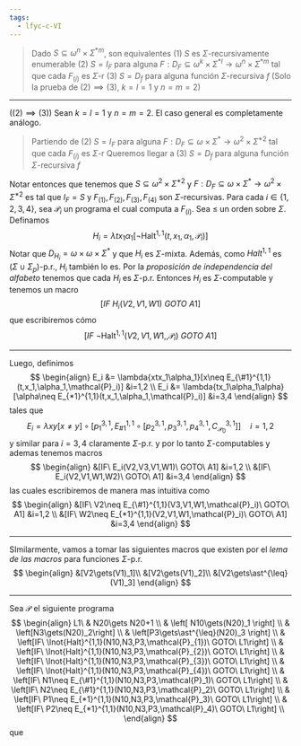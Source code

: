 ```yaml
---
tags:
  - lfyc-c-VI
---
```

> Dado $S\subseteq\omega^n\times\Sigma^{*m}$, son equivalentes
> 	(1) $S$ es $\Sigma$-recursivamente enumerable
> 	(2) $S=I_F$ para alguna $F:D_F\subseteq\omega^k\times\Sigma^{\ast l}\to\omega^n\times\Sigma^{*m}$ tal que cada $F_{(i)}$ es $\Sigma$-r
> 	(3) $S=D_f$ para alguna función $\Sigma$-recursiva $f$
> (Solo la prueba de $(2)\implies(3)$, $k=l=1$ y $n=m=2$)

---
($(2)\implies(3)$) Sean  $k=l=1$ y $n=m=2$. El caso general es completamente análogo.
> Partiendo de (2) $S=I_F$ para alguna $F:D_F\subseteq\omega\times\Sigma^{\ast}\to\omega^2\times\Sigma^{\ast 2}$ tal que cada $F_{(i)}$ es $\Sigma$-r
> Queremos llegar a (3) $S=D_f$ para alguna función $\Sigma$-recursiva $f$

Notar entonces que tenemos que $S\subseteq\omega^2\times\Sigma^{\ast 2}$ y $F:D_F\subseteq\omega\times\Sigma^{\ast}\to\omega^2\times\Sigma^{\ast 2}$ es tal que $I_F=S$ y $F_{(1)},F_{(2)},F_{(3)},F_{(4)}$ son $\Sigma$-recursivas. Para cada $i\in\{1,2,3,4\}$, sea $\mathcal{P}_i$ un programa el cual computa a $F_{(i)}$. Sea $\leq$ un orden sobre $\Sigma$. Definamos$$H_{i}=\lambda tx_1\alpha_1[\lnot\operatorname{Halt^{1,1}}(t,x_1,\alpha_1,\mathcal{P}_i)]$$
Notar que $D_{H_i}=\omega\times\omega\times\Sigma^{*}$ y que $H_i$ es $\Sigma$-mixta. Además, como ${Halt}^{1,1}$ es $(\Sigma\cup\Sigma_p)$-p.r., $H_i$ también lo es. Por la *proposición de independencia del alfabeto* tenemos que cada $H_i$ es $\Sigma$-p.r.
Entonces $H_i$ es $\Sigma$-computable y tenemos un macro $$[IF\ H_i(V2,V1,W1)\ GOTO\ A1]$$ que escribiremos cómo $$[IF\ \lnot\operatorname{Halt^{1,1}}(V2,V1,W1,,\mathcal{P}_i)\ GOTO\ A1]$$
 - - - 
Luego, definimos 
$$
\begin{align}
E_i &= \lambda{xtx_1\alpha_1}[x\neq E_{\#1}^{1,1}(t,x_1,\alpha_1,\mathcal{P}_i)] &i=1,2 \\
E_i &= \lambda{tx_1\alpha_1\alpha}[\alpha\neq E_{*1}^{1,1}(t,x_1,\alpha_1,\mathcal{P}_i)] &i=3,4
\end{align}
$$
tales que $$E_i=\lambda{xy}[x\neq y]\circ[p_1^{3,1},E_{\#1}^{1,1}\circ [p_2^{3,1},p_3^{3,1},p_4^{3,1},C_{\mathcal{P}_0}^{3,1}]]\quad i=1,2$$ y similar para $i=3,4$ claramente $\Sigma$-p.r. y por lo tanto $\Sigma$-computables y ademas tenemos macros
$$
\begin{align}
&[IF\ E_i(V2,V3,V1,W1)\ GOTO\ A1] &i=1,2 \\
&[IF\ E_i(V2,V1,W1,W2)\ GOTO\ A1] &i=3,4
\end{align}
$$
las cuales escribiremos de manera mas intuitiva como
$$
\begin{align}
&[IF\ V2\neq E_{\#1}^{1,1}(V3,V1,W1,\mathcal{P}_i)\ GOTO\ A1] &i=1,2 \\
&[IF\ W2\neq E_{*1}^{1,1}(V2,V1,W1,\mathcal{P}_i)\ GOTO\ A1] &i=3,4
\end{align}
$$
 - - -
SImilarmente, vamos a tomar las siguientes macros que existen por el *lema de las macros* para funciones $\Sigma$-p.r.
$$
\begin{align}
&[V2\gets(V1)_1]\\
&[V2\gets(V1)_2]\\
&[V2\gets\ast^{\leq}(V1)_3]
\end{align}
$$
 - - -
Sea $\mathcal{P}$ el siguiente programa
$$
\begin{align}
L1\ & N20\gets N20+1 \\
	& \left[ N10\gets(N20)_1 \right] \\
	& \left[N3\gets(N20)_2\right] \\
	& \left[P3\gets\ast^{\leq}(N20)_3 \right] \\
	& \left[IF\ \lnot{Halt}^{1,1}(N10,N3,P3,\mathcal{P}_{1})\ GOTO\ L1\right] \\
	& \left[IF\ \lnot{Halt}^{1,1}(N10,N3,P3,\mathcal{P}_{2})\ GOTO\ L1\right] \\
	& \left[IF\ \lnot{Halt}^{1,1}(N10,N3,P3,\mathcal{P}_{3})\ GOTO\ L1\right] \\
	& \left[IF\ \lnot{Halt}^{1,1}(N10,N3,P3,\mathcal{P}_{4})\ GOTO\ L1\right] \\
	& \left[IF\ N1\neq E_{\#1}^{1,1}(N10,N3,P3,\mathcal{P}_1)\ GOTO\ L1\right] \\
	& \left[IF\ N2\neq E_{\#1}^{1,1}(N10,N3,P3,\mathcal{P}_2)\ GOTO\ L1\right] \\
	& \left[IF\ P1\neq E_{*1}^{1,1}(N10,N3,P3,\mathcal{P}_3)\ GOTO\ L1\right] \\
	& \left[IF\ P2\neq E_{*1}^{1,1}(N10,N3,P3,\mathcal{P}_4)\ GOTO\ L1\right] \\
\end{align}
$$
que 